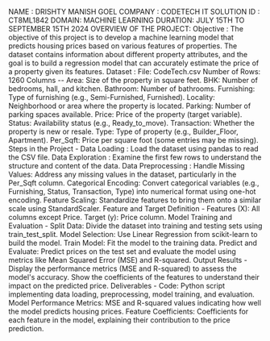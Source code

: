 NAME : DRISHTY MANISH GOEL
COMPANY : CODETECH IT SOLUTION
ID : CT8ML1842
DOMAIN: MACHINE LEARNING
DURATION: JULY 15TH TO SEPTEMBER 15TH 2024
OVERVIEW OF THE PROJECT: 
Objective : The objective of this project is to develop a machine learning model that predicts housing prices based on various features of properties. The dataset contains information about different property attributes, and the goal is to build a regression model that can accurately estimate the price of a property given its features.
Dataset : 
File: CodeTech.csv
Number of Rows: 1260
Columns -- 
Area: Size of the property in square feet.
BHK: Number of bedrooms, hall, and kitchen.
Bathroom: Number of bathrooms.
Furnishing: Type of furnishing (e.g., Semi-Furnished, Furnished).
Locality: Neighborhood or area where the property is located.
Parking: Number of parking spaces available.
Price: Price of the property (target variable).
Status: Availability status (e.g., Ready_to_move).
Transaction: Whether the property is new or resale.
Type: Type of property (e.g., Builder_Floor, Apartment).
Per_Sqft: Price per square foot (some entries may be missing).
Steps in the Project -
Data Loading : Load the dataset using pandas to read the CSV file.
Data Exploration : Examine the first few rows to understand the structure and content of the data.
Data Preprocessing : 
Handle Missing Values: Address any missing values in the dataset, particularly in the Per_Sqft column.
Categorical Encoding: Convert categorical variables (e.g., Furnishing, Status, Transaction, Type) into numerical format using one-hot encoding.
Feature Scaling: Standardize features to bring them onto a similar scale using StandardScaler.
Feature and Target Definition -
Features (X): All columns except Price.
Target (y): Price column.
Model Training and Evaluation - 
Split Data: Divide the dataset into training and testing sets using train_test_split.
Model Selection: Use Linear Regression from scikit-learn to build the model.
Train Model: Fit the model to the training data.
Predict and Evaluate: Predict prices on the test set and evaluate the model using metrics like Mean Squared Error (MSE) and R-squared.
Output Results - 
Display the performance metrics (MSE and R-squared) to assess the model's accuracy.
Show the coefficients of the features to understand their impact on the predicted price.
Deliverables - 
Code: Python script implementing data loading, preprocessing, model training, and evaluation.
Model Performance Metrics: MSE and R-squared values indicating how well the model predicts housing prices.
Feature Coefficients: Coefficients for each feature in the model, explaining their contribution to the price prediction.
